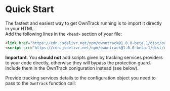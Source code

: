 # Quick Start

The fastest and easiest way to get OwnTrack running is to import it directly in your HTML.  
Add the following lines in the `<head>` section of your file:

```html
<link href="https://cdn.jsdelivr.net/npm/ownntrack@1.0.0-beta.1/dist/owntrack.min.css" rel="stylesheet" />
<script src="https://cdn.jsdelivr.net/npm/ownntrack@1.0.0-beta.1/dist/owntrack.min.js"></script>
```

**Important**: You **should not** add scripts given by tracking services providers to your code directly, otherwise they will bypass the protection guard. Include them in the OwnTrack coniguration instead (see below).

Provide tracking services details to the configuration object you need to pass to the `OwnTrack` function call:

```js

```

